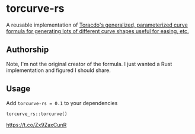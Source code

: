 torcurve-rs
=========================

A reusable implementation of [Toracdo's generalized, parameterized curve formula for generating lots of different curve shapes useful for easing, etc.](https://twitter.com/torcado/status/1490070852494372870)

## Authorship

Note, I'm not the original creator of the formula. I just wanted a Rust implementation and figured I should share.

## Usage
Add `torcurve-rs = 0.1` to your dependencies

`torcurve_rs::torcurve()`

https://t.co/Zx9ZaxCunR